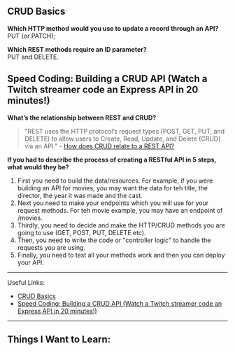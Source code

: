 ## CRUD Basics

**Which HTTP method would you use to update a record through an API?**  
PUT (or PATCH);

**Which REST methods require an ID parameter?**  
PUT and DELETE.

## Speed Coding: Building a CRUD API (Watch a Twitch streamer code an Express API in 20 minutes!)

**What’s the relationship between REST and CRUD?**

> "REST uses the HTTP protocol’s request types (POST, GET, PUT, and DELETE) to allow users to Create, Read, Update, and Delete (CRUD) via an API." - [How does CRUD relate to a REST API?](https://codebots.com/crud/how-does-crud-relate-to-a-rest-api)

**If you had to describe the process of creating a RESTful API in 5 steps, what would they be?**

1. First you need to build the data/resources. For example, if you were building an API for movies, you may want the data for teh title, the director, the year it was made and the cast.
2. Next you need to make your endpoints which you will use for your request methods. For teh movie example, you may have an endpoint of /movies.
3. Thirdly, you need to decide and make the HTTP/CRUD methods you are going to use (GET, POST, PUT, DELETE etc).
4. Then, you need to write the code or "controller logic" to handle the requests you are using.
5. Finally, you need to test all your methods work and then you can deploy your API.

---

Useful Links:

- [CRUD Basics](https://medium.com/geekculture/crud-operations-explained-2a44096e9c88)
- [Speed Coding: Building a CRUD API (Watch a Twitch streamer code an Express API in 20 minutes!)](https://www.youtube.com/watch?v=EzNcBhSv1Wo)

---

## Things I Want to Learn:
